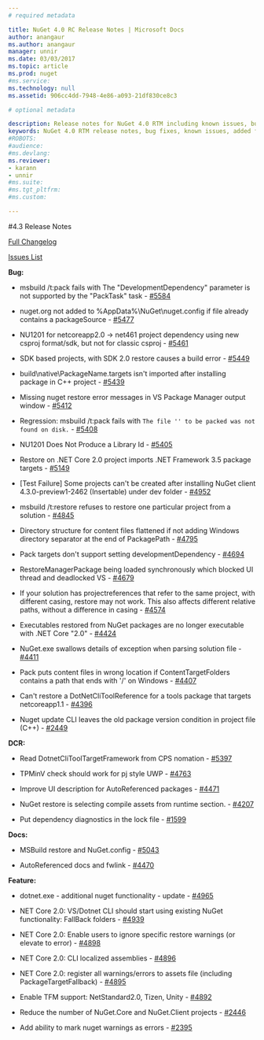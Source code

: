 ```yaml
---
# required metadata

title: NuGet 4.0 RC Release Notes | Microsoft Docs
author: anangaur
ms.author: anangaur
manager: unnir
ms.date: 03/03/2017
ms.topic: article
ms.prod: nuget
#ms.service:
ms.technology: null
ms.assetid: 906cc4dd-7948-4e86-a093-21df830ce8c3

# optional metadata

description: Release notes for NuGet 4.0 RTM including known issues, bug fixes, added features, and DCRs.
keywords: NuGet 4.0 RTM release notes, bug fixes, known issues, added features, DCRs
#ROBOTS:
#audience:
#ms.devlang:
ms.reviewer:
- karann
- unnir
#ms.suite:
#ms.tgt_pltfrm:
#ms.custom:

---
```


#4.3 Release Notes

[Full Changelog]()

[Issues List](https://github.com/NuGet/Home/issues?q=is%3Aissue+is%3Aclosed+milestone%3A%224.3")

**Bug:**

* msbuild /t:pack fails with The "DevelopmentDependency" parameter is not supported by the "PackTask" task - [#5584](https://github.com/NuGet/Home/issues/5584)

* nuget.org not added to %AppData%\NuGet\nuget.config if file already contains a packageSource - [#5477](https://github.com/NuGet/Home/issues/5477)

* NU1201 for netcoreapp2.0 -> net461 project dependency using new csproj format/sdk, but not for classic csproj - [#5461](https://github.com/NuGet/Home/issues/5461)

* SDK based projects, with SDK 2.0 restore causes a build error - [#5449](https://github.com/NuGet/Home/issues/5449)

* build\native\PackageName.targets isn't imported after installing package in C++ project - [#5439](https://github.com/NuGet/Home/issues/5439)

* Missing nuget restore error messages in VS Package Manager output window - [#5412](https://github.com/NuGet/Home/issues/5412)

* Regression: msbuild /t:pack fails with `The file '' to be packed was not found on disk.` - [#5408](https://github.com/NuGet/Home/issues/5408)

* NU1201 Does Not Produce a Library Id - [#5405](https://github.com/NuGet/Home/issues/5405)

* Restore on .NET Core 2.0 project imports .NET Framework 3.5 package targets - [#5149](https://github.com/NuGet/Home/issues/5149)

* [Test Failure] Some projects can't be created after installing NuGet client 4.3.0-preview1-2462 (Insertable) under dev folder - [#4952](https://github.com/NuGet/Home/issues/4952)

* msbuild /t:restore refuses to restore one particular project from a solution - [#4845](https://github.com/NuGet/Home/issues/4845)

* Directory structure for content files flattened if not adding Windows directory separator at the end of PackagePath - [#4795](https://github.com/NuGet/Home/issues/4795)

* Pack targets don't support setting developmentDependency - [#4694](https://github.com/NuGet/Home/issues/4694)

* RestoreManagerPackage being loaded synchronously which blocked UI thread and deadlocked VS - [#4679](https://github.com/NuGet/Home/issues/4679)

* If your solution has projectreferences that refer to the same project, with different casing, restore may not work. This also affects different relative paths, without a difference in casing - [#4574](https://github.com/NuGet/Home/issues/4574)

* Executables restored from NuGet packages are no longer executable with .NET Core "2.0" - [#4424](https://github.com/NuGet/Home/issues/4424)

* NuGet.exe swallows details of exception when parsing solution file - [#4411](https://github.com/NuGet/Home/issues/4411)

* Pack puts content files in wrong location if ContentTargetFolders contains a path that ends with '/' on Windows - [#4407](https://github.com/NuGet/Home/issues/4407)

* Can't restore a DotNetCliToolReference for a tools package that targets netcoreapp1.1 - [#4396](https://github.com/NuGet/Home/issues/4396)

* Nuget update CLI leaves the old package version condition in project file (C++) - [#2449](https://github.com/NuGet/Home/issues/2449)

**DCR:**

* Read DotnetCliToolTargetFramework  from CPS nomation - [#5397](https://github.com/NuGet/Home/issues/5397)

* TPMinV check should work for pj style UWP - [#4763](https://github.com/NuGet/Home/issues/4763)

* Improve UI description for AutoReferenced packages - [#4471](https://github.com/NuGet/Home/issues/4471)

* NuGet restore is selecting compile assets from runtime section. - [#4207](https://github.com/NuGet/Home/issues/4207)

* Put dependency diagnostics in the lock file - [#1599](https://github.com/NuGet/Home/issues/1599)

**Docs:**

* MSBuild restore and NuGet.config - [#5043](https://github.com/NuGet/Home/issues/5043)

* AutoReferenced docs and fwlink - [#4470](https://github.com/NuGet/Home/issues/4470)

**Feature:**

* dotnet.exe - additional nuget functionality - update - [#4965](https://github.com/NuGet/Home/issues/4965)

* NET Core 2.0: VS/Dotnet CLI should start using existing NuGet functionality: FallBack folders - [#4939](https://github.com/NuGet/Home/issues/4939)

* NET Core 2.0: Enable users to ignore specific restore warnings (or elevate to error) - [#4898](https://github.com/NuGet/Home/issues/4898)

* NET Core 2.0: CLI localized assemblies - [#4896](https://github.com/NuGet/Home/issues/4896)

* NET Core 2.0: register all warnings/errors to assets file (including PackageTargetFallback) - [#4895](https://github.com/NuGet/Home/issues/4895)

* Enable TFM support: NetStandard2.0, Tizen, Unity - [#4892](https://github.com/NuGet/Home/issues/4892)

* Reduce the number of NuGet.Core and NuGet.Client projects - [#2446](https://github.com/NuGet/Home/issues/2446)

* Add ability to mark nuget warnings as errors - [#2395](https://github.com/NuGet/Home/issues/2395)

